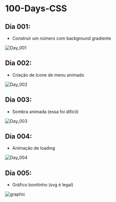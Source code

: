 # 100-Days-CSS

## Dia 001:
  - Construir um número com background gradiente

![Day_001](https://user-images.githubusercontent.com/66654653/180125996-fb489b64-dac3-499a-8698-c127c7017e5b.png)

## Dia 002:
  - Criação de ícone de menu animado

![Day_002](https://user-images.githubusercontent.com/66654653/180243212-5848d517-e573-4cb7-9490-b1d063ea6dba.gif)

## Dia 003:
  - Sombra animada (essa foi difícil)

![Day_003](https://user-images.githubusercontent.com/66654653/180620477-407dc19c-657b-4652-96f0-db169363bf20.gif)

## Dia 004:
  - Animação de loading

![Day_004](https://user-images.githubusercontent.com/66654653/180626540-a31b07c0-124d-4666-b908-56bee2f01a33.gif)

## Dia 005:
  - Gráfico bonitinho (svg é legal)

![graphic](https://user-images.githubusercontent.com/66654653/183231217-3aab0091-a76a-4e02-a2d6-d5c8fe4fdad6.gif)
